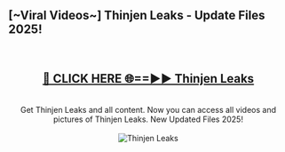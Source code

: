 <h2>[~Viral Videos~] Thinjen Leaks - Update Files 2025!</h2>
<br>
<div align="center">
<h2><a href="https://betterlinks.top/A2PfLJ" rel="nofollow">🔴 CLICK HERE 🌐==►► Thinjen Leaks</a></h2>
<br>
Get Thinjen Leaks and all content. Now you can access all videos and pictures of Thinjen Leaks. New Updated Files 2025!
<br>
<br>
<a href="https://betterlinks.top/A2PfLJ" rel="nofollow" data-target="animated-image.originalLink"><img src="https://i.ibb.co.com/WyWwxjT/player-gif2.gif" alt="Thinjen Leaks" style="max-width: 100%; display: inline-block;" data-target="animated-image.originalImage"></a>
</div>
<br>
